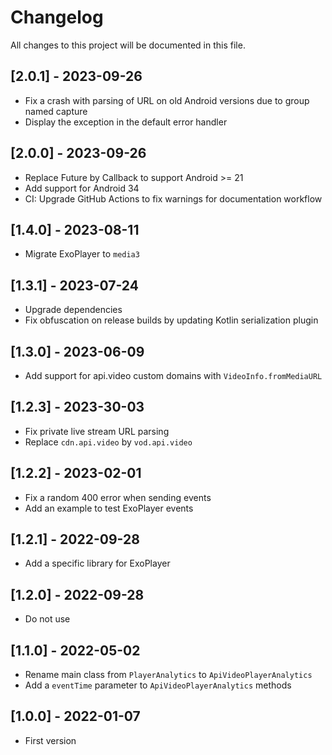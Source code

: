 # Changelog

All changes to this project will be documented in this file.

## [2.0.1] - 2023-09-26

- Fix a crash with parsing of URL on old Android versions due to group named capture
- Display the exception in the default error handler

## [2.0.0] - 2023-09-26

- Replace Future by Callback to support Android >= 21
- Add support for Android 34
- CI: Upgrade GitHub Actions to fix warnings for documentation workflow

## [1.4.0] - 2023-08-11

- Migrate ExoPlayer to `media3`

## [1.3.1] - 2023-07-24

- Upgrade dependencies
- Fix obfuscation on release builds by updating Kotlin serialization plugin

## [1.3.0] - 2023-06-09

- Add support for api.video custom domains with `VideoInfo.fromMediaURL`

## [1.2.3] - 2023-30-03

- Fix private live stream URL parsing
- Replace `cdn.api.video` by `vod.api.video`

## [1.2.2] - 2023-02-01

- Fix a random 400 error when sending events
- Add an example to test ExoPlayer events

## [1.2.1] - 2022-09-28

- Add a specific library for ExoPlayer

## [1.2.0] - 2022-09-28

- Do not use

## [1.1.0] - 2022-05-02

- Rename main class from `PlayerAnalytics` to `ApiVideoPlayerAnalytics`
- Add a `eventTime` parameter to `ApiVideoPlayerAnalytics` methods

## [1.0.0] - 2022-01-07

- First version
